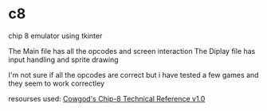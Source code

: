 # c8
chip 8 emulator using tkinter

The Main file has all the opcodes and screen interaction
The Diplay file has input handling and sprite drawing

I'm not sure if all the opcodes are correct but i have tested a few games and they seem to work correctley

resourses used:
[Cowgod's Chip-8 Technical Reference v1.0](http://devernay.free.fr/hacks/chip8/C8TECH10.HTM)
